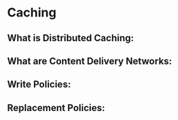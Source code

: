 # Caching


## What is Distributed Caching:


## What are Content Delivery Networks:

## Write Policies:


## Replacement Policies:

